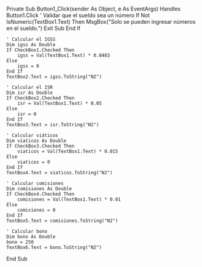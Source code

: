 Private Sub Button1_Click(sender As Object, e As EventArgs) Handles Button1.Click
    ' Validar que el sueldo sea un número
    If Not IsNumeric(TextBox1.Text) Then
        MsgBox("Solo se pueden ingresar números en el sueldo.")
        Exit Sub
    End If

    ' Calcular el IGSS
    Dim igss As Double
    If CheckBox1.Checked Then
        igss = Val(TextBox1.Text) * 0.0483
    Else
        igss = 0
    End If
    TextBox2.Text = igss.ToString("N2")

    ' Calcular el ISR
    Dim isr As Double
    If CheckBox2.Checked Then
        isr = Val(TextBox1.Text) * 0.05
    Else
        isr = 0
    End If
    TextBox3.Text = isr.ToString("N2")

    ' Calcular viáticos
    Dim viaticos As Double
    If CheckBox3.Checked Then
        viaticos = Val(TextBox1.Text) * 0.015
    Else
        viaticos = 0
    End If
    TextBox4.Text = viaticos.ToString("N2")

    ' Calcular comisiones
    Dim comisiones As Double
    If CheckBox4.Checked Then
        comisiones = Val(TextBox1.Text) * 0.01
    Else
        comisiones = 0
    End If
    TextBox5.Text = comisiones.ToString("N2")

    ' Calcular bono
    Dim bono As Double
    bono = 250
    TextBox6.Text = bono.ToString("N2")
End Sub
